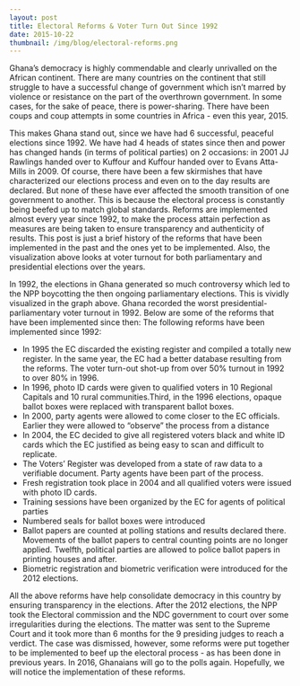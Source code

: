 ```yaml
---
layout: post
title: Electoral Reforms & Voter Turn Out Since 1992
date: 2015-10-22
thumbnail: /img/blog/electoral-reforms.png
---
```

Ghana’s democracy is highly commendable and clearly unrivalled on the African continent. There are many countries on the continent that still struggle to have a successful change of government which isn’t marred by violence or resistance on the part of the overthrown government. In some cases, for the sake of peace, there is power-sharing. There have been coups and coup attempts in some countries in Africa - even this year, 2015. 

This makes Ghana stand out, since we have had 6 successful, peaceful elections since 1992. We have had 4 heads of states since then and power has changed hands (in terms of political parties) on 2 occasions: in 2001 JJ Rawlings handed over to Kuffour and Kuffour handed over to Evans Atta-Mills in 2009. Of course, there have been a few skirmishes that have characterized our elections process and even on to the day results are declared. But none of these have ever affected the smooth transition of one government to another. This is because the electoral process is constantly being beefed up to match global standards. Reforms are implemented almost every year since 1992, to make the process attain perfection as measures are being taken to ensure transparency and authenticity of results. This post is just a brief history of the reforms that have been implemented in the past and the ones yet to be implemented. Also, the visualization above looks at voter turnout for both parliamentary and presidential elections over the years. 

In 1992, the elections in Ghana generated so much controversy which led to the NPP boycotting the then ongoing parliamentary elections. This is vividly visualized in the graph above. Ghana recorded the worst presidential-parliamentary voter turnout in 1992. Below are some of the reforms that have been implemented since then: 
The following reforms have been implemented since 1992:
* In 1995 the EC discarded the existing register and compiled a totally new register.  In the same year, the EC had a better database resulting from the reforms. The voter turn-out shot-up from over 50% turnout in 1992 to over 80% in 1996.
* In 1996, photo ID cards were given to qualified voters in 10 Regional Capitals and 10 rural communities.Third, in the 1996 elections, opaque ballot boxes were replaced with transparent ballot boxes.
* In 2000, party agents were allowed to come closer to the EC officials. Earlier they were allowed to “observe” the process from a distance
* In 2004, the EC decided to give all registered voters black and white ID cards which the EC justified as being easy to scan and difficult to replicate.
* The Voters’ Register was developed from a state of raw data to a verifiable document. Party agents have been part of the process.
* Fresh registration took place in 2004 and all qualified voters were issued with photo ID cards.
* Training sessions have been organized by the EC for agents of political parties
* Numbered seals for ballot boxes were introduced 
* Ballot papers are counted at polling stations and results declared there. Movements of the ballot papers to central counting points are no longer applied. Twelfth, political parties are allowed to police ballot papers in printing houses and after.
* Biometric registration and biometric verification were introduced for the 2012 elections.

All the above reforms have help consolidate democracy in this country by ensuring transparency in the elections. After the 2012 elections, the NPP took the Electoral commission and the NDC government to court over some irregularities during the elections. The matter was sent to the Supreme Court and it took more than 6 months for the 9 presiding judges to reach a verdict. The case was dismissed, however, some reforms were put together to be implemented to beef up the electoral process - as has been done in previous years. In 2016, Ghanaians will go to the polls again. Hopefully, we will notice the implementation of these reforms. 

 